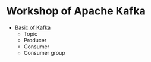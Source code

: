 # Workshop of Apache Kafka
* [Basic of Kafka](https://github.com/up1/course-imc-devops-5-days/blob/main/kafka/workshop/basic-kafka.md)
  * Topic
  * Producer
  * Consumer
  * Consumer group
